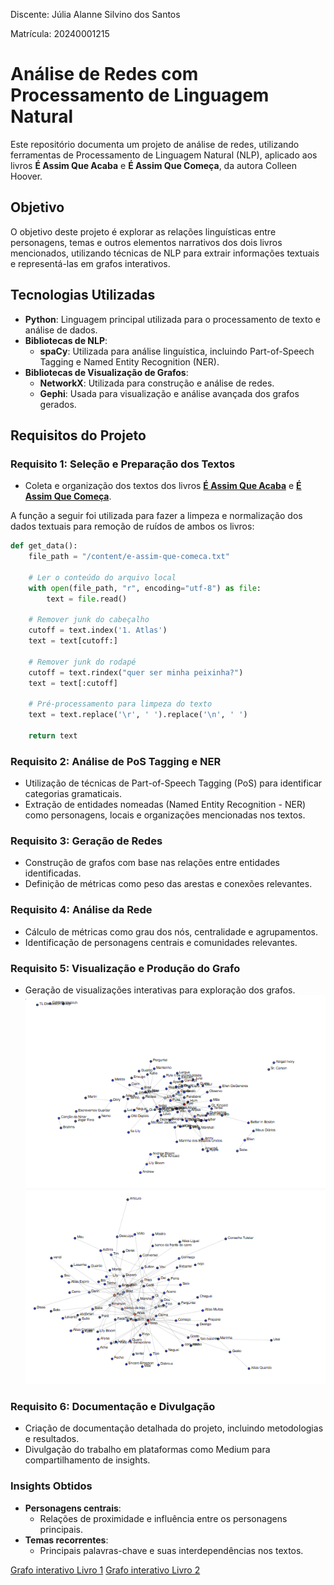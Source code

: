 Discente: Júlia Alanne Silvino dos Santos

Matrícula: 20240001215
# Análise de Redes com Processamento de Linguagem Natural

Este repositório documenta um projeto de análise de redes, utilizando ferramentas de Processamento de Linguagem Natural (NLP), aplicado aos livros **É Assim Que Acaba** e **É Assim Que Começa**, da autora Colleen Hoover.

## Objetivo

O objetivo deste projeto é explorar as relações linguísticas entre personagens, temas e outros elementos narrativos dos dois livros mencionados, utilizando técnicas de NLP para extrair informações textuais e representá-las em grafos interativos.

## Tecnologias Utilizadas

- **Python**: Linguagem principal utilizada para o processamento de texto e análise de dados.
- **Bibliotecas de NLP**:
  - **spaCy**: Utilizada para análise linguística, incluindo Part-of-Speech Tagging e Named Entity Recognition (NER).
- **Bibliotecas de Visualização de Grafos**:
  - **NetworkX**: Utilizada para construção e análise de redes.
  - **Gephi**: Usada para visualização e análise avançada dos grafos gerados.

## Requisitos do Projeto

### Requisito 1: Seleção e Preparação dos Textos

- Coleta e organização dos textos dos livros **[É Assim Que Acaba](e-assim-que-acaba.txt)** e **[É Assim Que Começa](e-assim-que-comeca.txt)**.

A função a seguir foi utilizada para fazer a limpeza e normalização dos dados textuais para remoção de ruídos de ambos os livros:

```python
def get_data():
    file_path = "/content/e-assim-que-comeca.txt"

    # Ler o conteúdo do arquivo local
    with open(file_path, "r", encoding="utf-8") as file:
        text = file.read()

    # Remover junk do cabeçalho
    cutoff = text.index('1. Atlas')
    text = text[cutoff:]

    # Remover junk do rodapé
    cutoff = text.rindex("quer ser minha peixinha?")
    text = text[:cutoff]

    # Pré-processamento para limpeza do texto
    text = text.replace('\r', ' ').replace('\n', ' ')

    return text
```

### Requisito 2: Análise de PoS Tagging e NER

- Utilização de técnicas de Part-of-Speech Tagging (PoS) para identificar categorias gramaticais.
- Extração de entidades nomeadas (Named Entity Recognition - NER) como personagens, locais e organizações mencionadas nos textos.

### Requisito 3: Geração de Redes

- Construção de grafos com base nas relações entre entidades identificadas.
- Definição de métricas como peso das arestas e conexões relevantes.

### Requisito 4: Análise da Rede

- Cálculo de métricas como grau dos nós, centralidade e agrupamentos.
- Identificação de personagens centrais e comunidades relevantes.

### Requisito 5: Visualização e Produção do Grafo

- Geração de visualizações interativas para exploração dos grafos.
![](img/grafo_acaba.png)
![](img/grafo_comeca.png)

### Requisito 6: Documentação e Divulgação

- Criação de documentação detalhada do projeto, incluindo metodologias e resultados.
- Divulgação do trabalho em plataformas como Medium para compartilhamento de insights.

### Insights Obtidos

- **Personagens centrais**:
  - Relações de proximidade e influência entre os personagens principais.
- **Temas recorrentes**:
  - Principais palavras-chave e suas interdependências nos textos.

[Grafo interativo Livro 1](https://juliaalanne.github.io/Algoritmos-e-Estruturas-de-Dados-II/U3T1/network_/#) 
[Grafo interativo Livro 2](https://juliaalanne.github.io/Algoritmos-e-Estruturas-de-Dados-II/U3T1/network/#) 



